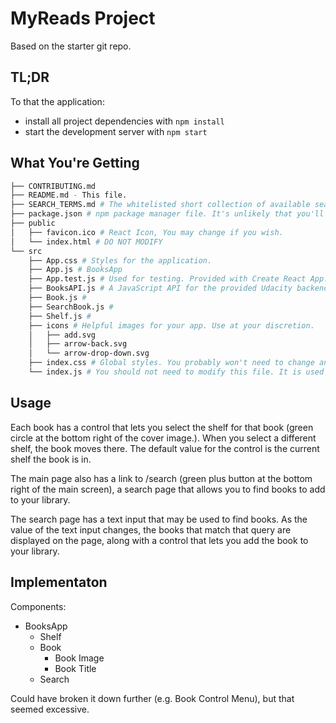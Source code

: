 # MyReads Project

Based on the starter git repo.

## TL;DR

To that the application:

* install all project dependencies with `npm install`
* start the development server with `npm start`

## What You're Getting
```bash
├── CONTRIBUTING.md
├── README.md - This file.
├── SEARCH_TERMS.md # The whitelisted short collection of available search terms for you to use with your app.
├── package.json # npm package manager file. It's unlikely that you'll need to modify this.
├── public
│   ├── favicon.ico # React Icon, You may change if you wish.
│   └── index.html # DO NOT MODIFY
└── src
    ├── App.css # Styles for the application.
    ├── App.js # BooksApp
    ├── App.test.js # Used for testing. Provided with Create React App. Testing is encouraged, but not required.
    ├── BooksAPI.js # A JavaScript API for the provided Udacity backend. Instructions for the methods are below.
    ├── Book.js # 
    ├── SearchBook.js # 
    ├── Shelf.js # 
    ├── icons # Helpful images for your app. Use at your discretion.
    │   ├── add.svg
    │   ├── arrow-back.svg
    │   └── arrow-drop-down.svg
    ├── index.css # Global styles. You probably won't need to change anything here.
    └── index.js # You should not need to modify this file. It is used for DOM rendering only.
```

## Usage

Each book has a control that lets you select the shelf for that book (green
circle at the bottom right of the cover image.). When you select a different
shelf, the book moves there. The default value for the control is the current
shelf the book is in.

The main page also has a link to /search (green plus button at the bottom right
of the main screen), a search page that allows you to find books to add to your
library.

The search page has a text input that may be used to find books. As the value of
the text input changes, the books that match that query are displayed on the
page, along with a control that lets you add the book to your library. 

## Implementaton

Components:

* BooksApp
  * Shelf
  * Book
    * Book Image
    * Book Title
  * Search

Could have broken it down further (e.g. Book Control Menu), but that seemed 
excessive.



